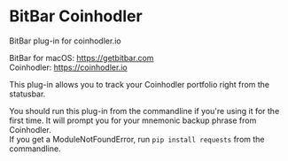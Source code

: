# BitBar Coinhodler
BitBar plug-in for coinhodler.io

BitBar for macOS: https://getbitbar.com  
Coinhodler: https://coinhodler.io

This plug-in allows you to track your Coinhodler portfolio right from the statusbar.

You should run this plug-in from the commandline if you're using it for the first time.
It will prompt you for your mnemonic backup phrase from Coinhodler.  
If you get a ModuleNotFoundError, run `pip install requests` from the commandline.
